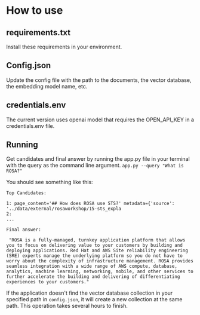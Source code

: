 # How to use

## requirements.txt
Install these requirements in your environment.

## Config.json
Update the config file with the path to the documents, the vector database, the embedding model name, etc.

## credentials.env
The current version uses openai model that requires the OPEN_API_KEY in a credentials.env file.  

## Running
Get candidates and final answer by running the app.py file in your terminal with the query as the command line argument.
`app.py --query "What is ROSA?"`

You should see something like this:
```
Top Candidates:

1: page_content='## How does ROSA use STS?' metadata={'source': '../data/external/rosaworkshop/15-sts_expla
2:
...

Final answer: 

 "ROSA is a fully-managed, turnkey application platform that allows you to focus on delivering value to your customers by building and deploying applications. Red Hat and AWS Site reliability engineering (SRE) experts manage the underlying platform so you do not have to worry about the complexity of infrastructure management. ROSA provides seamless integration with a wide range of AWS compute, database, analytics, machine learning, networking, mobile, and other services to further accelerate the building and delivering of differentiating experiences to your customers."
```

If the application doesn't find the vector database collection in your specified path in `config.json`, it will create a new collection at the same path. This operation takes several hours to finish. 